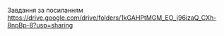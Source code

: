 Завдання за посиланням
https://drive.google.com/drive/folders/1kGAHPtMGM_EO_j96izaQ_CXh-8npBp-8?usp=sharing
